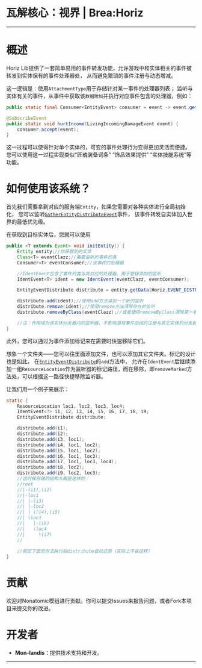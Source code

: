 瓦解核心：视界 | Brea:Horiz
=======

[//]: # (![clash]&#40;/nona_long.png&#41;)

[//]: # ()

[//]: # ([click here to read English version]&#40;README_en.md&#41;)

---

# 概述

Horiz Lib提供了一套简单易用的事件转发功能，允许游戏中和实体相关的事件被转发到实体保有的事件处理器处，
从而避免繁琐的事件注册与动态增减。

这一逻辑是：使用`AttachmentType`用于存储针对某一事件的处理器列表；
监听与实体有关的事件，从事件中获取该`数据附加`并执行对应事件包含的处理器，例如：

```java
public static final Consumer<EntityEvent> consumer = event -> event.getEntity().getExistingData(Horiz.EVENT_DISTRIBUTE).ifPresent(d -> d.post(event));

@SubscribeEvent
public static void hurtIncome(LivingIncomingDamageEvent event) {
    consumer.accept(event);
}
```

这一过程可以使得针对单个实体的，可变的事件处理行为变得更加灵活而便捷。
您可以使用这一过程实现类似“匠魂装备词条” “饰品效果提供” “实体技能系统”等功能。

# 如何使用该系统？

首先我们需要拿到对应的服务端`Entity`，如果您需要对各种实体进行全局初始化，
您可以监听[`GatherEntityDistributeEvent`](src/main/java/com/phasetranscrystal/horiz/EventConsumer.java)事件，
该事件转发自实体加入世界的最低优先级。

在获取到目标实体后，您就可以使用

```java
public <T extends Event> void initEntity() {
    Entity entity;//你获取到的实体
    Class<T> eventClazz;//需要监听的事件的类
    Consumer<T> eventConsumer;//该事件的处理器

    //IdentEvent包含了事件的类与其对应的处理器，用于管理添加的监听
    IdentEvent<T> ident = new IdentEvent(eventClazz, eventConsumer);

    EntityEventDistribute distribute = entity.getData(Horiz.EVENT_DISTRIBUTE);

    distribute.add(ident);//使用add方法添加一个新的监听
    distribute.remove(ident);//使用remove方法清除存在的监听
    distribute.removeByClass(eventClazz);//或者使用removeByClass清除某一事件的所有监听

    //注：作用域为该实体分发器内的监听器，不影响游戏事件总线的注册与其它实体的分发器
}
```

此外，您可以通过为事件添加标记来在需要时快速移除它们。

想象一个文件夹——您可以往里面添加文件，也可以添加其它文件夹。标记的设计也是如此，
在[`EntityEventDistribute`](src/main/java/com/phasetranscrystal/horiz/EntityEventDistribute.java)的`add`方法中，
允许在`IdentEvent`后继续添加一组`ResourceLocation`作为监听器的标记路径，而在移除，即`removeMarked`方法处，可以根据这一路径快捷移除监听器。

让我们用一个例子来展示：

```java
static {
    ResourceLocation loc1, loc2, loc3, loc4;
    IdentEvent<?> i1, i2, i3, i4, i5, i6, i7, i8, i9;
    EntityEventDistribute distribute;

    distribute.add(i1);
    distribute.add(i2);
    distribute.add(i3, loc1);
    distribute.add(i4, loc1, loc2);
    distribute.add(i5, loc1, loc2);
    distribute.add(i6, loc1, loc3);
    distribute.add(i7, loc1, loc3, loc4);
    distribute.add(i8, loc2);
    distribute.add(i9, loc2, loc3);
    //这时候存储的结构大概是这样的：
    //root
    //|-(i1),(i2)
    //|-loc1
    //| |-(i3)
    //| |-loc2
    //| | \(i4),(i5)
    //| \loc3
    //|   |-(i6)
    //|   \loc4
    //|     \(i7)
    //
    
    //假定下面的方法执行后distribute自动还原（实际上不会这样）
}
```

# 贡献

欢迎对Nonatomic模组进行贡献。你可以提交Issues来报告问题，或者Fork本项目来提交你的改进。

# 开发者

- **Mon-landis**：提供技术支持和开发。

---

